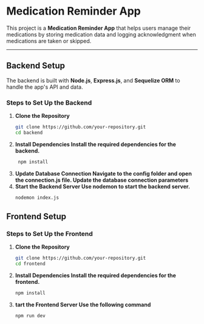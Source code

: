 # Medication Reminder App

This project is a **Medication Reminder App** that helps users manage their medications by storing medication data and logging acknowledgment when medications are taken or skipped.

---

## Backend Setup

The backend is built with **Node.js**, **Express.js**, and **Sequelize ORM** to handle the app's API and data.

### Steps to Set Up the Backend

1. **Clone the Repository**
   ```bash
   git clone https://github.com/your-repository.git
   cd backend
2. **Install Dependencies Install the required dependencies for the backend.**
   ```bash
    npm install
3. **Update Database Connection Navigate to the config folder and open the connection.js file. Update the database connection parameters**
4. **Start the Backend Server Use nodemon to start the backend server.**
   ```bash
   nodemon index.js

## Frontend Setup
### Steps to Set Up the Frontend
1. **Clone the Repository**
    ```bash
    git clone https://github.com/your-repository.git
    cd frontend
2. **Install Dependencies Install the required dependencies for the frontend.**
   ```bash
   npm install
3. **tart the Frontend Server Use the following command**
   ```bash
   npm run dev


    

